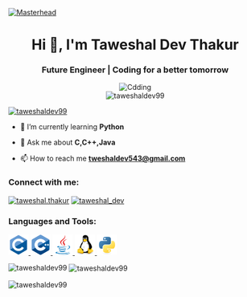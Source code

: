 [![Masterhead](https://1.bp.blogspot.com/-7A4WynwLsMw/XbBpCXG8fHI/AAAAAAAAMt4/uOa1bpLskYgrwGbllhSu2sSDj_Mig8SSXJQCLcBGAsYHQ/s1600/s1600/2000_600p.gif)](https://taweshaldev99.io)
<h1 align="center">Hi 👋, I'm Taweshal Dev Thakur</h1>
<h3 align="center">Future Engineer | Coding for a better tomorrow</h3>
<div align = "center"> 
  <img  alt="Cdding" width="400" src="https://repository-images.githubusercontent.com/462900780/0a10af70-6cbf-46df-9071-0ff586a3b1d6">
</div> 

<div style="text-align: center"> 
  <img src="https://komarev.com/ghpvc/?username=taweshaldev99&label=Profile%20views&color=0e75b6&style=flat" alt="taweshaldev99" /> 
</div> 



<p align="left"> <a href="https://github.com/ryo-ma/github-profile-trophy"><img src="https://github-profile-trophy.vercel.app/?username=taweshaldev99" alt="taweshaldev99" /></a> </p>

- 🌱 I’m currently learning **Python**

- 💬 Ask me about **C,C++,Java**

- 📫 How to reach me **tweshaldev543@gmail.com**

<h3 align="left">Connect with me:</h3>
<p align="left">
<a href="https://fb.com/taweshal.thakur" target="blank"><img align="center" src="https://raw.githubusercontent.com/rahuldkjain/github-profile-readme-generator/master/src/images/icons/Social/facebook.svg" alt="taweshal.thakur" height="30" width="40" /></a>
<a href="https://instagram.com/taweshal_dev" target="blank"><img align="center" src="https://raw.githubusercontent.com/rahuldkjain/github-profile-readme-generator/master/src/images/icons/Social/instagram.svg" alt="taweshal_dev" height="30" width="40" /></a>
</p>

<h3 align="left">Languages and Tools:</h3>
<p align="left"> <a href="https://www.cprogramming.com/" target="_blank" rel="noreferrer"> <img src="https://raw.githubusercontent.com/devicons/devicon/master/icons/c/c-original.svg" alt="c" width="40" height="40"/> </a> <a href="https://www.w3schools.com/cpp/" target="_blank" rel="noreferrer"> <img src="https://raw.githubusercontent.com/devicons/devicon/master/icons/cplusplus/cplusplus-original.svg" alt="cplusplus" width="40" height="40"/> </a> <a href="https://www.java.com" target="_blank" rel="noreferrer"> <img src="https://raw.githubusercontent.com/devicons/devicon/master/icons/java/java-original.svg" alt="java" width="40" height="40"/> </a> <a href="https://www.linux.org/" target="_blank" rel="noreferrer"> <img src="https://raw.githubusercontent.com/devicons/devicon/master/icons/linux/linux-original.svg" alt="linux" width="40" height="40"/> </a> <a href="https://www.python.org" target="_blank" rel="noreferrer"> <img src="https://raw.githubusercontent.com/devicons/devicon/master/icons/python/python-original.svg" alt="python" width="40" height="40"/> </a> </p>

<p><img align="left" src="https://github-readme-stats.vercel.app/api/top-langs?username=taweshaldev99&show_icons=true&locale=en&layout=compact" alt="taweshaldev99" /></p>

<p>&nbsp;<img align="center" src="https://github-readme-stats.vercel.app/api?username=taweshaldev99&show_icons=true&locale=en" alt="taweshaldev99" /></p>

<p><img align="center" src="https://github-readme-streak-stats.herokuapp.com/?user=taweshaldev99&" alt="taweshaldev99" /></p>

